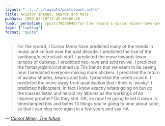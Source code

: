 ```yaml
---
layout: "../../../layouts/posts/post.astro"
title: Aviator shades, beards and hats
pubDate: 2009-02-18T13:45:00+00:00
tumblr_permalink: /post/79356848/for-the-record-i-cursor-miner-have-predicted-many
tags: ["linklog"]
format: "quote"
---
```


> For the record, I Cursor Miner have predicted many of the trends in music and culture over the past decade. I predicted the rise of the synthpop/electroclash stuff. I predicted the move towards lower tempos of dubstep, I predicted neo-rave and acid revival. I predicted the fantasy/glam/costumed up 70s bands that we seem to be seeing now. I predicted everyone making more stickers. I predicted the return of aviator shades, beards and hats. I predicted the credit crunch. I predicted the move away from quantisation that I think is &lsquo;wonky&rsquo;. I predicted helicopters. In fact I know exactly whats going on but do the masses listen and herald my albums as the workings of an inspired prophet? Do they shit. OK, so now I&rsquo;m going to set it down in timestamped bits and bytes 10 things you&rsquo;re going to hear about soon, so that I can blog here again in a few years and say HA.

— <cite>[Cursor Miner, _The future_](http://blogs.myspace.com/index.cfm?fuseaction=blog.view&friendID=57570494&blogID=471509926)</cite>
